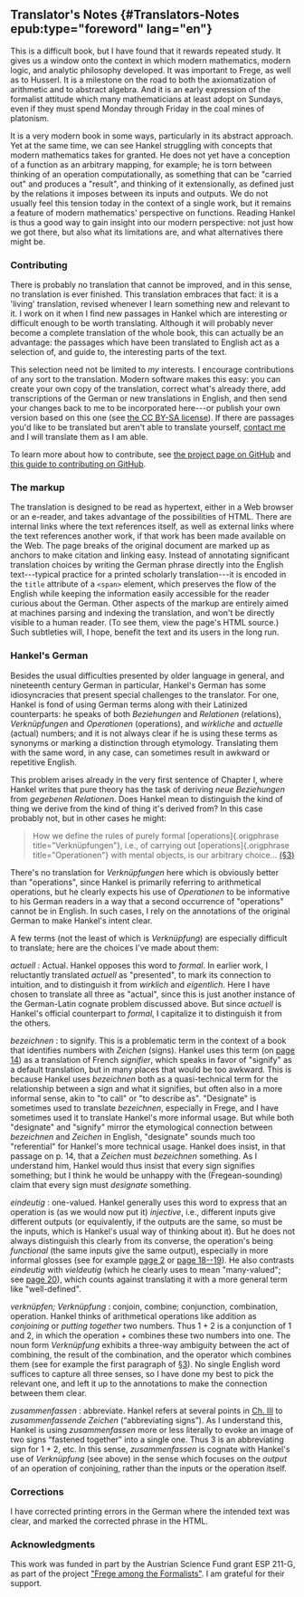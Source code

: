 ## Translator's Notes {#Translators-Notes epub:type="foreword" lang="en"}

This is a difficult book, but I have found that it rewards repeated
study. It gives us a window onto the context in which modern
mathematics, modern logic, and analytic philosophy developed. It was
important to Frege, as well as to Husserl. It is a milestone on the
road to both the axiomatization of arithmetic and to abstract algebra.
And it is an early expression of the formalist attitude which many
mathematicians at least adopt on Sundays, even if they must spend
Monday through Friday in the coal mines of platonism.

It is a very modern book in some ways, particularly in its abstract
approach. Yet at the same time, we can see Hankel struggling with
concepts that modern mathematics takes for granted. He does not yet
have a conception of a function as an arbitrary mapping, for example;
he is torn between thinking of an operation computationally, as
something that can be "carried out" and produces a "result", and
thinking of it extensionally, as defined just by the relations it
imposes between its inputs and outputs. We do not usually feel this
tension today in the context of a single work, but it remains a
feature of modern mathematics' perspective on functions. Reading
Hankel is thus a good way to gain insight into our modern perspective:
not just how we got there, but also what its limitations are, and what
alternatives there might be.

### Contributing

There is probably no translation that cannot be improved, and in this
sense, no translation is ever finished. This translation embraces that
fact: it is a 'living' translation, revised whenever I learn something
new and relevant to it. I work on it when I find new passages in
Hankel which are interesting or difficult enough to be worth
translating. Although it will probably never become a complete
translation of the whole book, this can actually be an advantage: the
passages which have been translated to English act as a selection
of, and guide to, the interesting parts of the text.

This selection need not be limited to *my* interests. I encourage
contributions of any sort to the translation. Modern software makes
this easy: you can create your own copy of the translation, correct
what's already there, add transcriptions of the German or new
translations in English, and then send your changes back to me to be
incorporated here---or publish your own version based on this one
(see [the CC BY-SA license](http://creativecommons.org/licenses/by-sa/4.0/)).
If there are passages you'd like to be translated but aren't able to
translate yourself, [contact me](https://recursewithless.net) and I
will translate them as I am able.

To learn more about how to contribute, see
[the project page on GitHub](https://github.com/wyleyr/hankel1867tr) and
[this guide to contributing on GitHub](https://docs.github.com/en/get-started/quickstart/contributing-to-projects).
  
### The markup

The translation is designed to be read as hypertext, either in a Web
browser or an e-reader, and takes advantage of the possibilities of
HTML. There are internal links where the text references itself, as
well as external links where the text references another work, if that
work has been made available on the Web. The page breaks of the
original document are marked up as anchors to make citation and
linking easy. Instead of annotating significant translation choices by
writing the German phrase directly into the English text---typical
practice for a printed scholarly translation---it is encoded in the
`title` attribute of a `<span>` element, which preserves the flow of
the English while keeping the information easily accessible for the
reader curious about the German. Other aspects of the markup are
entirely aimed at machines parsing and indexing the translation, and
won't be directly visible to a human reader. (To see them, view the page's
HTML source.) Such subtleties will, I hope, benefit the text and its
users in the long run.

### Hankel's German

Besides the usual difficulties presented by older language in general,
and nineteenth century German in particular, Hankel's German has some
idiosyncracies that present special challenges to the translator. For
one, Hankel is fond of using German terms along with their Latinized
counterparts: he speaks of both <i>Beziehungen</i> and
<i>Relationen</i> (relations), <i>Verknüpfungen</i> and
<i>Operationen</i> (operations), and <i>wirkliche</i> and
<i>actuelle</i> (actual) numbers; and it is not always clear if he is
using these terms as synonyms or marking a distinction through
etymology. Translating them with the same word, in any case, can
sometimes result in awkward or repetitive English.

This problem arises already in the very first sentence of Chapter I,
where Hankel writes that pure theory has the task of deriving <i>neue
Beziehungen</i> from <i>gegebenen Relationen</i>. Does Hankel mean to
distinguish the kind of thing we derive from the kind of thing it's
derived from? In this case probably not, but in other cases he might:

> How we define the rules of purely formal [operations]{.origphrase title="Verknüpfungen"},
> i.e., of carrying out [operations]{.origphrase title="Operationen"} 
> with mental objects, is our arbitrary choice... [(§3)](#§3)

There's no translation for <i>Verknüpfungen</i> here which is obviously
better than "operations", since Hankel is primarily referring
to arithmetical operations, but he clearly expects his use of
<i>Operationen</i> to be informative to his German readers in a way that a
second occurrence of "operations" cannot be in English. In such cases,
I rely on the annotations of the original German to make Hankel's
intent clear.

A few terms (not the least of which is <i>Verknüpfung</i>) are
especially difficult to translate; here are the choices I've made
about them:

<i lang="de">actuell</i>
: Actual. Hankel opposes this word to <i>formal</i>. In earlier work,
  I reluctantly translated <i>actuell</i> as "presented", to mark its
  connection to intuition, and to distinguish it from <i>wirklich</i>
  and <i>eigentlich</i>. Here I have chosen to translate all three as
  "actual", since this is just another instance of the German-Latin
  cognate problem discussed above. But since <i>actuell</i> is
  Hankel's official counterpart to <i>formal</i>, I capitalize it to
  distinguish it from the others.

<i lang="de">bezeichnen</i>
: to signify. This is a problematic term in the context of a book that
  identifies numbers with <i lang="de">Zeichen</i> (signs). Hankel uses
  this term (on [page 14](#p.14)) as a translation of French
  <i lang="fr">signifier</i>, which speaks in favor of "signify" as a
  default translation, but in many places that would be too awkward.
  This is because Hankel uses <i>bezeichnen</i> both as a
  quasi-technical term for the relationship between a sign and what it
  signifies, but often also in a more informal sense, akin to "to
  call" or "to describe as". "Designate" is sometimes used to
  translate <i>bezeichnen</i>, especially in Frege, and I have
  sometimes used it to translate Hankel's more informal usage. But
  while both "designate" and "signify" mirror the etymological
  connection between <i>bezeichnen</i> and <i>Zeichen</i> in English,
  "designate" sounds much too "referential" for Hankel's more
  technical usage. Hankel does insist, in that passage on p. 14, that
  a <i>Zeichen</i> must <i>bezeichnen</i> something. As I understand
  him, Hankel would thus insist that every sign signifies something;
  but I think he would be unhappy with the (Fregean-sounding) claim
  that every sign must *designate* something.
 
<i lang="de">eindeutig</i>
: one-valued. Hankel generally uses this word to express that an
  operation is (as we would now put it) *injective*, i.e., different
  inputs give different outputs (or equivalently, if the outputs are
  the same, so must be the inputs, which is Hankel's usual way of
  thinking about it). But he does not always distinguish this clearly
  from its converse, the operation's being *functional* (the same
  inputs give the same output), especially in more informal glosses
  (see for example [page 2](#S.2) or [page 18--19](#S.19)). He also
  contrasts <i>eindeutig</i> with <i>vieldeutig</i> (which he clearly
  uses to mean "many-valued"; see [page 20](#S.20)), which counts
  against translating it with a more general term like "well-defined".

<i lang="de">verknüpfen; Verknüpfung</i>
: conjoin, combine; conjunction, combination, operation. Hankel thinks
  of arithmetical operations like addition as *conjoining* or *putting
  together* two numbers. Thus $1 + 2$ is a conjunction of $1$ and $2$,
  in which the operation $+$ combines these two numbers into one. The
  noun form <i>Verknüpfung</i> exhibits a three-way ambiguity between
  the act of combining, the result of the combination, and the
  operator which combines them (see for example the first paragraph of
  [§3](#pz3)). No single English word suffices to capture all three
  senses, so I have done my best to pick the relevant one, and left it
  up to the annotations to make the connection between them clear.
  
<i lang="de">zusammenfassen</i>
: abbreviate. Hankel refers at several points in [Ch. III](#Ch.III) to
  <i>zusammenfassende Zeichen</i> (<q>abbreviating signs</q>). As I
  understand this, Hankel is using <i>zusammenfassen</i> more or less
  literally to evoke an image of two signs <q>fastened together</q>
  into a single one. Thus $3$ is an abbreviating sign for $1 + 2$,
  etc. In this sense, <i>zusammenfassen</i> is cognate with Hankel's
  use of <i>Verknüpfung</i> (see above) in the sense which focuses on
  the *output* of an operation of conjoining, rather than the inputs
  or the operation itself.

### Corrections

I have corrected printing errors in the German where the intended text
was clear, and marked the corrected phrase in the HTML.

### Acknowledgments

This work was funded in part by the Austrian Science Fund grant ESP
211-G, as part of the project
["Frege among the Formalists"](https://pf.fwf.ac.at/en/research-in-practice/project-finder/58366).
I am grateful for their support.

